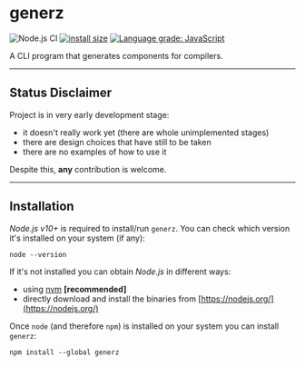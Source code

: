 # generz
![Node.js CI](https://github.com/pintarj/generz/workflows/Node.js%20CI/badge.svg?branch=master) [![install size](https://packagephobia.now.sh/badge?p=generz)](https://packagephobia.now.sh/result?p=generz) [![Language grade: JavaScript](https://img.shields.io/lgtm/grade/javascript/g/pintarj/generz.svg?logo=lgtm&logoWidth=18)](https://lgtm.com/projects/g/pintarj/generz/context:javascript)

A CLI program that generates components for compilers.

---
## Status Disclaimer

Project is in very early development stage:
- it doesn't really work yet (there are whole unimplemented stages)
- there are design choices that have still to be taken
- there are no examples of how to use it

Despite this, **any** contribution is welcome.

---
## Installation

_Node.js v10+_ is required to install/run `generz`. You can check which version it's installed on your system (if any):

```shell
node --version
```

If it's not installed you can obtain _Node.js_ in different ways:
- using [nvm](https://github.com/nvm-sh/nvm) **[recommended]**
- directly download and install the binaries from [https://nodejs.org/](https://nodejs.org/)

Once `node` (and therefore `npm`) is installed on your system you can install `generz`:

```shell
npm install --global generz
```
